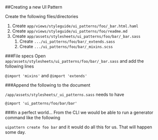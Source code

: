 ##Creating a new UI Pattern

Create the following files/directories 

1. Create `app/views/styleguide/ui_patterns/foo/_bar.html.haml`
1. Create `app/views/styleguide/ui_patterns/foo/readme.md`
1. Create `app/assets/stylesheets/ui_patterns/foo/bar/_bar.sass`
	1. Create `.../ui_patterns/foo/bar/_extends.sass`
	1. Create `.../ui_patterns/foo/bar/_mixins.scss` 

###File specs
Open `app/assets/stylesheets/ui_patterns/foo/bar/_bar.sass` and add the following lines

`@import 'mixins'` and `@import 'extends'`

###Append the following to the document

`/app/assets/stylesheets/_ui_patterns.sass` needs to have

`@import 'ui_patterns/foo/bar/bar'`

###In a perfect world…
From the CLI we would be able to run a generator command like the following

`uipattern create foo bar` and it would do all this for us. That will happen some day.